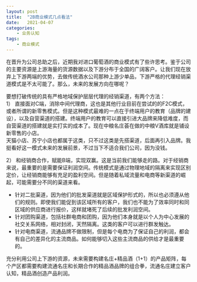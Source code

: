 ```yaml
--- 
layout: post
title:  "2B商业模式几点看法"
date:   2021-04-07
categories:
    - 业务认知
tags:
    - 商业模式
---
```


在晋升为公司总助之后，近期我对进口葡萄酒的商业模式有了些许思考。鉴于公司的主要资源是上游海量的货源数据以及下游分布于全国的广阔客户。让我们现在放弃上下游两端的优势，去做传统酒水公司那种上游少单品，下游严格的代理经销渠道模式是不太可能了。那么，未来的发展方向在哪呢？  

要想打破传统的具有严格地域保护层层代理的经销渠道，有两个方法：  
1） 直接面对C端，消除中间代理商，这也是其他行业目前在尝试的的F2C模式，或者所谓的新零售模式。但是这种模式最难的一点在于终端用户的教育（品牌的建设），以及自营渠道的搭建。终端用户的教育可以直接引进大品牌来降低难度，而自营渠道的搭建就是实打实的成本了。现在中粮名庄荟在做的中粮V酒库就是铺设新零售的小店。  
天猫小店、苏宁小店也都属于这类，只不过这类是先搭渠道，后面再引入品牌。我挺看好这一模式未来的发展前景，不过当下不适合我们公司，因为没钱。  

2） 和经销商合作，赋能B端，实现双赢。这是当前我们能够走的路。对于经销商来说，最重要的是需要保证利润空间。传统模式是通过物理地域的隔离来实现区别定价，让经销商能够有充足的盈利空间。但是随着私域流量和电商等新渠道的崛起，可能需要分不同的渠道来看。  
- 针对二批渠道，因为他们的批发渠道就是区域保护形式的，所以也必须遵从他们的规则。即使我们能促到该区域所有的客户，我们也不能为了效率同时和同区域的供应商进行报价，这样就堵死了后续的批发利润空间。  
- 针对团购渠道，包括社群电商和团购，因为他们本身就是以个人为中心发展的社交关系网络，相对封闭，天然隔离。这类的客户可以进行群发触达。  
- 针对电商渠道，流通品牌不做限制，但是每个电商为了保证自己的利润，都会有自己的差异化的主流商品。如何能够切入这些主流商品的供给才是最重要的。
  
充分利用公司上下游的资源，未来需要构建名庄+精品酒（1+1）的产品矩阵，每个产区都需要构建流通名庄和长期合作的精品酒品牌的组合拳，流通名庄建立客户认知，精品酒创造产品利润。
